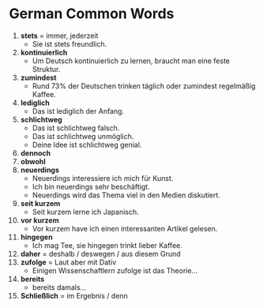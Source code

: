 # German Common Words
1. **stets** = immer, jederzeit
    * Sie ist stets freundlich.
2. **kontinuierlich**
    * Um Deutsch kontinuierlich zu lernen, braucht man eine feste Struktur.
3. **zumindest**
    * Rund 73% der Deutschen trinken täglich oder zumindest regelmäßig Kaffee.
4. **lediglich**
    * Das ist lediglich der Anfang.
5. **schlichtweg**
    * Das ist schlichtweg falsch.
    * Das ist schlichtweg unmöglich.
    * Deine Idee ist schlichtweg genial.
6. **dennoch**
7. **obwohl**
8. **neuerdings**
    * Neuerdings interessiere ich mich für Kunst.
    * Ich bin neuerdings sehr beschäftigt.
    * Neuerdings wird das Thema viel in den Medien diskutiert.
9. **seit kurzem**
    * Seit kurzem lerne ich Japanisch.
10. **vor kurzem**
    * Vor kurzem have ich einen interessanten Artikel gelesen.
11. **hingegen**
    * Ich mag Tee, sie hingegen trinkt lieber Kaffee.
12. **daher** = deshalb / deswegen / aus diesem Grund
13. **zufolge** = Laut aber mit Dativ
    * Einigen Wissenschaftlern zufolge ist das Theorie...
14. **bereits**
    * bereits damals...
15. **Schließlich** = im Ergebnis / denn
